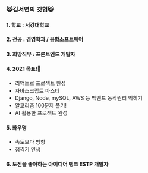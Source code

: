 ### 😺김서연의 깃헙😺

#### 1. 학교 : 서강대학교
#### 2. 전공 : 경영학과 / 융합소프트웨어
#### 3. 희망직무 : 프론트엔드 개발자


#### 4. 2021 목표!🌟
  +  리액트로 프로젝트 완성
  +  자바스크립트 마스터
  +  Django, Node, mySQL, AWS 등 백엔드 동작원리 익히기
  +  알고리즘 100문제 풀기!
  +  AI 활용한 프로젝트 완성

#### 5. 좌우명
  + 속도보다 방향
  + 점찍기 인생 


#### 6. 도전을 좋아하는 아이디어 뱅크 ESTP 개발자 
